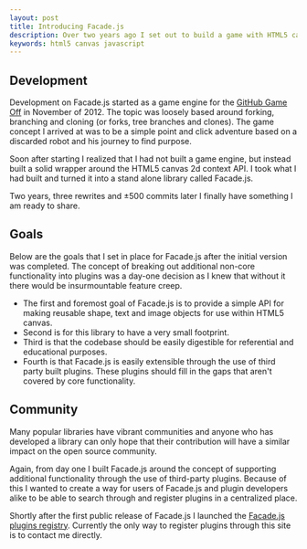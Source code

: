 ```yaml
---
layout: post
title: Introducing Facade.js
description: Over two years ago I set out to build a game with HTML5 canvas and other emerging technologies like the GamePad API, localStorage and ApplicationCache. What I built instead was a JavaScript library for drawing shapes, text and images in HTML5 canvas.
keywords: html5 canvas javascript
---
```


## Development

Development on Facade.js started as a game engine for the [GitHub Game Off](https://github.com/blog/1303-github-game-off) in November of 2012. The topic was loosely based around forking, branching and cloning (or forks, tree branches and clones). The game concept I arrived at was to be a simple point and click adventure based on a discarded robot and his journey to find purpose.

Soon after starting I realized that I had not built a game engine, but instead built a solid wrapper around the HTML5 canvas 2d context API. I took what I had built and turned it into a stand alone library called Facade.js.

Two years, three rewrites and ±500 commits later I finally have something I am ready to share.

## Goals

Below are the goals that I set in place for Facade.js after the initial version was completed. The concept of breaking out additional non-core functionality into plugins was a day-one decision as I knew that without it there would be insurmountable feature creep.

- The first and foremost goal of Facade.js is to provide a simple API for making reusable shape, text and image objects for use within HTML5 canvas.
- Second is for this library to have a very small footprint.
- Third is that the codebase should be easily digestible for referential and educational purposes.
- Fourth is that Facade.js is easily extensible through the use of third party built plugins. These plugins should fill in the gaps that aren't covered by core functionality.

## Community

Many popular libraries have vibrant communities and anyone who has developed a library can only hope that their contribution will have a similar impact on the open source community.

Again, from day one I built Facade.js around the concept of supporting additional functionality through the use of third-party plugins. Because of this I wanted to create a way for users of Facade.js and plugin developers alike to be able to search through and register plugins in a centralized place.

Shortly after the first public release of Facade.js I launched the [Facade.js plugins registry](http://plugins.facadejs.com/). Currently the only way to register plugins through this site is to contact me directly.
